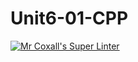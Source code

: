 # Unit6-01-CPP
[![Mr Coxall's Super Linter](https://github.com/ICS3U-Programming-VanN/Unit6-01-CPP/workflows/Mr%20Coxall's%20Super%20Linter/badge.svg)](https://github.com/ICS3U-Programming-VanN/Unit6-01-CPP/actions/)